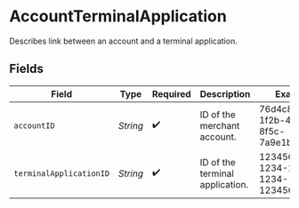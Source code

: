 # AccountTerminalApplication

Describes link between an account and a terminal application.


## Fields

| Field                                | Type                                 | Required                             | Description                          | Example                              |
| ------------------------------------ | ------------------------------------ | ------------------------------------ | ------------------------------------ | ------------------------------------ |
| `accountID`                          | *String*                             | :heavy_check_mark:                   | ID of the merchant account.          | 76d4c8a0-1f2b-4e3b-8f5c-7a9e1b2c3d4e |
| `terminalApplicationID`              | *String*                             | :heavy_check_mark:                   | ID of the terminal application.      | 12345678-1234-1234-1234-123456789012 |